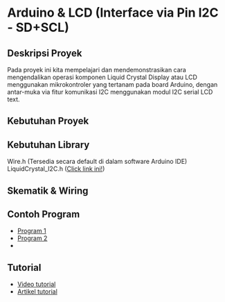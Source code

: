 # Arduino & LCD (Interface via Pin I2C - SD+SCL)

## Deskripsi Proyek
Pada proyek ini kita mempelajari dan mendemonstrasikan cara mengendalikan operasi komponen Liquid Crystal Display atau LCD menggunakan mikrokontroler yang tertanam pada board Arduino, dengan antar-muka via fitur komunikasi I2C menggunakan modul I2C serial LCD text.

## Kebutuhan Proyek

## Kebutuhan Library
Wire.h (Tersedia secara default di dalam software Arduino IDE)
LiquidCrystal_I2C.h ([Click link ini!](https://www.arduinolibraries.info/libraries/liquid-crystal-i2-c))

## Skematik & Wiring


## Contoh Program
- [Program 1](https://github.com/TaufiqSuyadhi/Belajar-Arduino-Basic/blob/main/3%20-%20Arduino%20-%20LCD%20-%20via%20Pin%20I2C/lcd_i2c.ino)
- [Program 2](https://github.com/TaufiqSuyadhi/Belajar-Arduino-Basic/blob/main/3%20-%20Arduino%20-%20LCD%20-%20via%20Pin%20I2C/lcd_i2c_geserKiri.ino)
- 
## Tutorial
- [Video tutorial](https://www.youtube.com/watch?v=hic3yqDhHVE&t)
- [Artikel tutorial](...)
